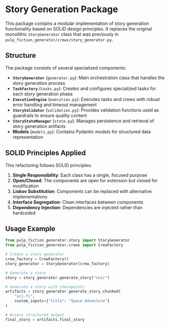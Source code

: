 # Story Generation Package

This package contains a modular implementation of story generation functionality based on SOLID design principles. It replaces the original monolithic `StoryGenerator` class that was previously in `pulp_fiction_generator/crews/story_generator.py`.

## Structure

The package consists of several specialized components:

- **`StoryGenerator`** (`generator.py`): Main orchestration class that handles the story generation process
- **`TaskFactory`** (`tasks.py`): Creates and configures specialized tasks for each story generation phase
- **`ExecutionEngine`** (`execution.py`): Executes tasks and crews with robust error handling and timeout management
- **`StoryValidator`** (`validation.py`): Provides validation functions used as guardrails to ensure quality content
- **`StoryStateManager`** (`state.py`): Manages persistence and retrieval of story generation artifacts
- **Models** (`models.py`): Contains Pydantic models for structured data representation

## SOLID Principles Applied

This refactoring follows SOLID principles:

1. **Single Responsibility**: Each class has a single, focused purpose
2. **Open/Closed**: The components are open for extension but closed for modification
3. **Liskov Substitution**: Components can be replaced with alternative implementations
4. **Interface Segregation**: Clean interfaces between components
5. **Dependency Injection**: Dependencies are injected rather than hardcoded

## Usage Example

```python
from pulp_fiction_generator.story import StoryGenerator
from pulp_fiction_generator.crews import CrewFactory

# Create a story generator
crew_factory = CrewFactory()
story_generator = StoryGenerator(crew_factory)

# Generate a story
story = story_generator.generate_story("noir")

# Generate a story with checkpoints
artifacts = story_generator.generate_story_chunked(
    "sci-fi", 
    custom_inputs={"title": "Space Adventure"}
)

# Access structured output
final_story = artifacts.final_story
``` 